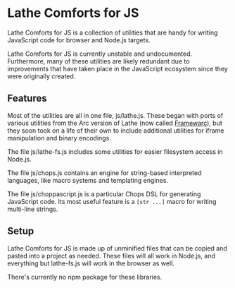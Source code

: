 # Lathe Comforts for JS

Lathe Comforts for JS is a collection of utilities that are handy for writing JavaScript code for browser and Node.js targets.

Lathe Comforts for JS is currently unstable and undocumented. Furthermore, many of these utilities are likely redundant due to improvements that have taken place in the JavaScript ecosystem since they were originally created.


## Features

Most of the utilities are all in one file, js/lathe.js. These began with ports of various utilities from the Arc version of Lathe (now called [Framewarc](https://github.com/rocketnia/framewarc)), but they soon took on a life of their own to include additional utilities for iframe manipulation and binary encodings.

The file js/lathe-fs.js includes some utilities for easier filesystem access in Node.js.

The file js/chops.js contains an engine for string-based interpreted languages, like macro systems and templating engines.

The file js/choppascript.js is a particular Chops DSL for generating JavaScript code. Its most useful feature is a `[str ...]` macro for writing multi-line strings.


## Setup

Lathe Comforts for JS is made up of unminified files that can be copied and pasted into a project as needed. These files will all work in Node.js, and everything but lathe-fs.js will work in the browser as well.

There's currently no npm package for these libraries.
